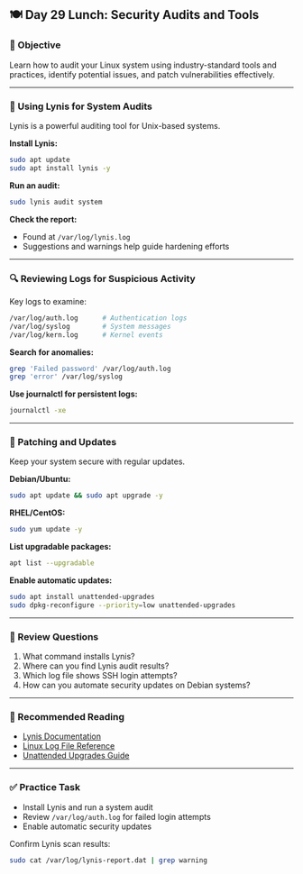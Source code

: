 ## 🍽️ Day 29 Lunch: Security Audits and Tools

### 🌟 Objective

Learn how to audit your Linux system using industry-standard tools and practices, identify potential issues, and patch vulnerabilities effectively.

---

### 🔎 Using Lynis for System Audits

Lynis is a powerful auditing tool for Unix-based systems.

**Install Lynis:**

```bash
sudo apt update
sudo apt install lynis -y
```

**Run an audit:**

```bash
sudo lynis audit system
```

**Check the report:**

* Found at `/var/log/lynis.log`
* Suggestions and warnings help guide hardening efforts

---

### 🔍 Reviewing Logs for Suspicious Activity

Key logs to examine:

```bash
/var/log/auth.log      # Authentication logs
/var/log/syslog        # System messages
/var/log/kern.log      # Kernel events
```

**Search for anomalies:**

```bash
grep 'Failed password' /var/log/auth.log
grep 'error' /var/log/syslog
```

**Use journalctl for persistent logs:**

```bash
journalctl -xe
```

---

### 🚧 Patching and Updates

Keep your system secure with regular updates.

**Debian/Ubuntu:**

```bash
sudo apt update && sudo apt upgrade -y
```

**RHEL/CentOS:**

```bash
sudo yum update -y
```

**List upgradable packages:**

```bash
apt list --upgradable
```

**Enable automatic updates:**

```bash
sudo apt install unattended-upgrades
sudo dpkg-reconfigure --priority=low unattended-upgrades
```

---

### 🧠 Review Questions

1. What command installs Lynis?
2. Where can you find Lynis audit results?
3. Which log file shows SSH login attempts?
4. How can you automate security updates on Debian systems?

---

### 📓 Recommended Reading

* [Lynis Documentation](https://cisofy.com/documentation/lynis/)
* [Linux Log File Reference](https://help.ubuntu.com/community/LinuxLogFiles)
* [Unattended Upgrades Guide](https://wiki.debian.org/UnattendedUpgrades)

---

### ✅ Practice Task

* Install Lynis and run a system audit
* Review `/var/log/auth.log` for failed login attempts
* Enable automatic security updates

Confirm Lynis scan results:

```bash
sudo cat /var/log/lynis-report.dat | grep warning
```
